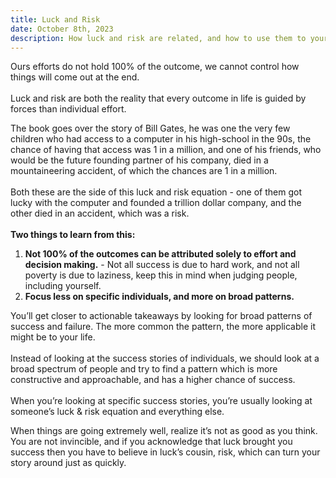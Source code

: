 ```yaml
---
title: Luck and Risk
date: October 8th, 2023
description: How luck and risk are related, and how to use them to your advantage.
---
```


Ours efforts do not hold 100% of the outcome, we cannot control how things will come out at the end.
\
\
Luck and risk are both the reality that every outcome in life is guided by forces than individual effort.

The book goes over the story of Bill Gates, he was one the very few children who had access to a computer in his high-school in the 90s, the chance of having that access was 1 in a million, and one of his friends, who would be the future founding partner of his company, died in a mountaineering accident, of which the chances are 1 in a million.
\
\
Both these are the side of this luck and risk equation - one of them got lucky with the computer and founded a trillion dollar company, and the other died in an accident, which was a risk.
\
\
**Two things to learn from this:**
1. **Not 100% of the outcomes can be attributed solely to effort and decision making.** - Not all success is due to hard work, and not all poverty is due to laziness, keep this in mind when judging people, including yourself.
2. **Focus less on specific individuals, and more on broad patterns.**

You’ll get closer to actionable takeaways by looking for broad patterns of success and failure. The more common the pattern, the more applicable it might be to your life.
\
\
Instead of looking at the success stories of individuals, we should look at a broad spectrum of people and try to find a pattern which is more constructive and approachable, and has a higher chance of success.
\
\
When you’re looking at specific success stories, you’re usually looking at someone’s luck & risk equation and everything else. 

When things are going extremely well, realize it’s not as good as you think. You are not invincible, and if you acknowledge that luck brought you success then you have to believe in luck’s cousin, risk, which can turn your story around just as quickly.